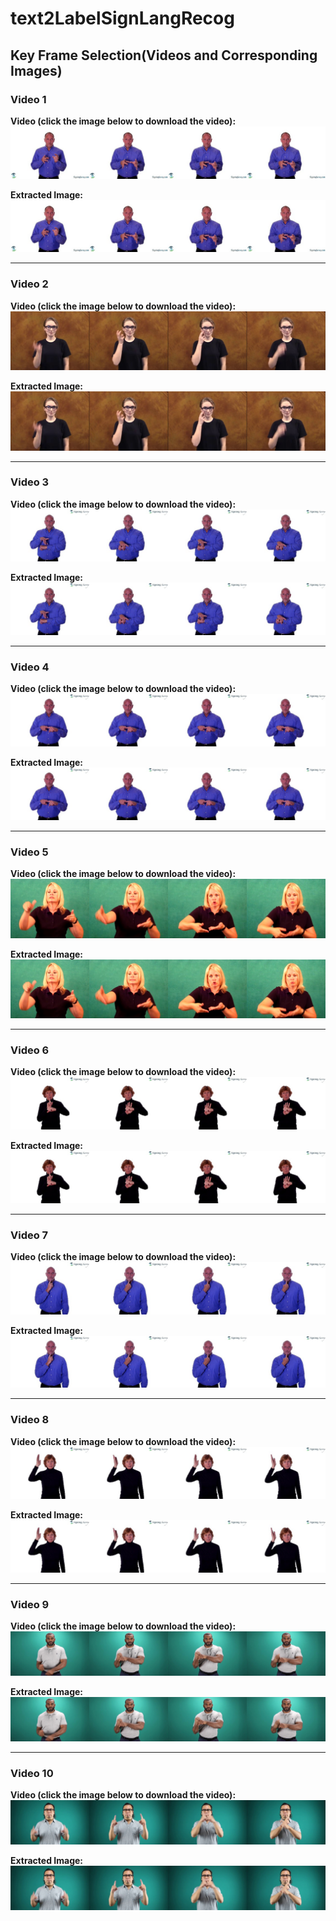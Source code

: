 # text2LabelSignLangRecog

## Key Frame Selection(Videos and Corresponding Images)


### Video 1
**Video (click the image below to download the video):**  
[![04430.mp4](output/04430.jpg)](test_video/04430.mp4)

**Extracted Image:**  
![04430.jpg](output/04430.jpg)

---

### Video 2
**Video (click the image below to download the video):**  
[![06650.mp4](output/06650.jpg)](test_video/06650.mp4)

**Extracted Image:**  
![06650.jpg](output/06650.jpg)

---

### Video 3
**Video (click the image below to download the video):**  
[![07475.mp4](output/07475.jpg)](test_video/07475.mp4)

**Extracted Image:**  
![07475.jpg](output/07475.jpg)

---

### Video 4
**Video (click the image below to download the video):**  
[![15606.mp4](output/15606.jpg)](test_video/15606.mp4)

**Extracted Image:**  
![15606.jpg](output/15606.jpg)

---

### Video 5
**Video (click the image below to download the video):**  
[![30385.mp4](output/30385.jpg)](test_video/30385.mp4)

**Extracted Image:**  
![30385.jpg](output/30385.jpg)

---

### Video 6
**Video (click the image below to download the video):**  
[![44900.mp4](output/44900.jpg)](test_video/44900.mp4)

**Extracted Image:**  
![44900.jpg](output/44900.jpg)

---

### Video 7
**Video (click the image below to download the video):**  
[![50508.mp4](output/50508.jpg)](test_video/50508.mp4)

**Extracted Image:**  
![50508.jpg](output/50508.jpg)

---

### Video 8
**Video (click the image below to download the video):**  
[![53706.mp4](output/53706.jpg)](test_video/53706.mp4)

**Extracted Image:**  
![53706.jpg](output/53706.jpg)

---

### Video 9
**Video (click the image below to download the video):**  
[![65140.mp4](output/65140.jpg)](test_video/65140.mp4)

**Extracted Image:**  
![65140.jpg](output/65140.jpg)

---

### Video 10
**Video (click the image below to download the video):**  
[![65388.mp4](output/65388.jpg)](test_video/65388.mp4)

**Extracted Image:**  
![65388.jpg](output/65388.jpg)
